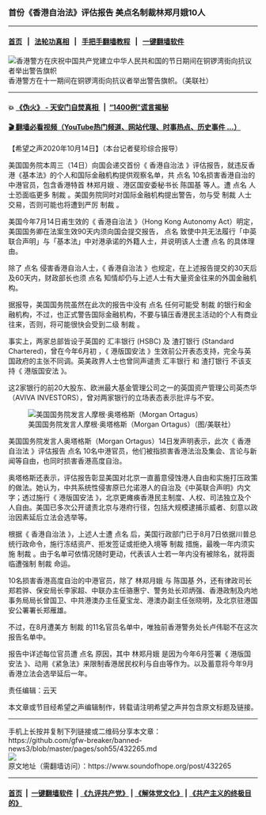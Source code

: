 ### 首份《香港自治法》评估报告 美点名制裁林郑月娥10人
------------------------

#### [首页](https://github.com/gfw-breaker/banned-news3/blob/master/README.md) &nbsp;&nbsp;|&nbsp;&nbsp; [法轮功真相](https://github.com/begood0513/basic/blob/master/README.md)  &nbsp;&nbsp;|&nbsp;&nbsp; [手把手翻墙教程](https://github.com/gfw-breaker/guides/wiki)  &nbsp;&nbsp;|&nbsp;&nbsp; [一键翻墙软件](https://github.com/gfw-breaker/nogfw/blob/master/README.md)  



<div><img alt="香港警方在庆祝中国共产党建立中华人民共和国的节日期间在铜锣湾街向抗议者举出警告旗帜" src="https://img.soundofhope.org/2020-10/1602736174448.png"/>
<br/><figcaption class="caption">
 香港警方在十一期间在铜锣湾街向抗议者举出警告旗帜。（美联社）
</figcaption></div><hr/>

#### 💥 [《伪火》 - 天安门自焚真相 ](http://158.247.195.190:10000/videos/blog/weihuo.html)&nbsp; |&nbsp; [“1400例”谎言揭秘  ](http://158.247.195.190:10000/videos/blog/jiexi1400.html)

#### [ 🎬  翻墙必看视频（YouTube热门频道、网站代理、时事热点、历史事件 ...）](https://github.com/gfw-breaker/links/blob/master/banned.md)

<div><div class="Content__Wrapper sc-1bvya0-0 grZQxZ">
 <p class="meta-top">
  <span class="meta">
   【希望之声2020年10月14日】（本台记者斐珍综合报导）
  </span>
 </p>
 <p style="text-align:start">
  美国国务院本周三（14日）向国会递交首份《
  <ok href="/term/294904">
   香港自治法
  </ok>
  》评估报告，就违反香港《基本法》的个人和国际金融机构提供观察名单，共
  <ok href="/term/111195">
   点名
  </ok>
  10名损害香港自治的中港官员，包含香港特首
  <ok href="/term/2253">
   林郑月娥
  </ok>
  、港区国安委秘书长
  <ok href="/term/345190">
   陈国基
  </ok>
  等人。遭
  <ok href="/term/111195">
   点名
  </ok>
  人士恐面临更多
  <ok href="/term/8213">
   制裁
  </ok>
  。美国务院同时对国际金融机构提出警告，勿与受
  <ok href="/term/8213">
   制裁
  </ok>
  人士交易，否则可能也将遭到严厉
  <ok href="/term/8213">
   制裁
  </ok>
  。
 </p>
 <p>
  美国今年7月14日甫生效的《
  <ok href="/term/294904">
   香港自治法
  </ok>
  》（Hong Kong Autonomy Act）明定，美国国务卿在法案生效90天内须向国会提交报告，
  <ok href="/term/111195">
   点名
  </ok>
  致使中共无法履行「中英联合声明」与「基本法」中对港承诺的外籍人士，并说明该人士遭
  <ok href="/term/111195">
   点名
  </ok>
  的具体理由。
 </p>
 <div class="AD_Embed__Wrap-sc-1xslmin-0 igMuqX module desktop">
  <div>
  </div>
 </div>
 <p>
  除了
  <ok href="/term/111195">
   点名
  </ok>
  侵害香港自治人士，《
  <ok href="/term/294904">
   香港自治法
  </ok>
  》也规定，在上述报告提交的30天后及60天内，财政部长也须
  <ok href="/term/111195">
   点名
  </ok>
  知情却仍与上述人士有大量资金往来的外国金融机构。
 </p>
 <p>
  据报导，美国国务院虽然在此次的报告中没有
  <ok href="/term/111195">
   点名
  </ok>
  任何可能受
  <ok href="/term/8213">
   制裁
  </ok>
  的银行和金融机构，不过，也正式警告国际金融机构，不要与镇压香港民主活动的个人有商业往来，否则，将可能很快会受到二级
  <ok href="/term/8213">
   制裁
  </ok>
  。
 </p>
 <p>
  事实上，两家总部皆设于英国的
  <ok href="/term/7656">
   汇丰银行
  </ok>
  (HSBC) 及
  <ok href="/term/123167">
   渣打银行
  </ok>
  (Standard Chartered)，曾在今年6月初 ，《
  <ok href="/term/289951">
   港版国安法
  </ok>
  》生效前公开表态支持，完全与英国政府的主张不同调。英美政界人士也曾同声谴责
  <ok href="/term/7656">
   汇丰银行
  </ok>
  和
  <ok href="/term/123167">
   渣打银行
  </ok>
  不该支持《
  <ok href="/term/289951">
   港版国安法
  </ok>
  》。
 </p>
 <p>
  这2家银行的前20大股东、欧洲最大基金管理公司之一的英国资产管理公司英杰华（AVIVA INVESTORS），曾对两家银行的立场表态表示批评与不安。
 </p>
 <figure class="OImage__StyledFigure-sc-1lfley0-0 hHSfVg">
  <img alt="美国国务院发言人摩根·奥塔格斯（Morgan Ortagus）" src="https://img.soundofhope.org/2020-10/1602736038673.png"/>
  <br/><figcaption>
   美国国务院发言人摩根·奥塔格斯（Morgan Ortagus）（图/美联社）
  </figcaption>
 </figure>
 <p>
  美国国务院发言人奥塔格斯（Morgan Ortagus）14日发声明表示，此次《
  <ok href="/term/294904">
   香港自治法
  </ok>
  》评估报告
  <ok href="/term/111195">
   点名
  </ok>
  10名中港官员，他们被指损害香港法治及集会、言论与新闻等自由，也同时损害香港高度自治。
 </p>
 <p style="text-align:start">
  奥塔格斯还表示，评估报告彰显美国对北京一直蓄意侵蚀港人自由和实施打压政策的做法。她认为，中共系统性侵害原已允诺港人的自治及《中英联合声明》内文字；透过施行《
  <ok href="/term/289951">
   港版国安法
  </ok>
  》，北京更瘫痪香港民主制度、人权、司法独立及个人自由。美国已多次公开谴责北京与港府行径，包括大规模逮捕示威者、刻意以政治因素延后立法会选举等。
 </p>
 <p>
  根据《
  <ok href="/term/294904">
   香港自治法
  </ok>
  》，上述人士遭
  <ok href="/term/111195">
   点名
  </ok>
  后，美国行政部门已于8月7日依据川普总统行政命令，施行冻结资产、拒发签证或拒绝入境等
  <ok href="/term/8213">
   制裁
  </ok>
  措施，最晚一年内须实施
  <ok href="/term/8213">
   制裁
  </ok>
  。由于名单可依情况随时更动，代表该人士若一年内没有被除名，就将面临遭强制
  <ok href="/term/8213">
   制裁
  </ok>
  命运。
 </p>
 <p>
  10名损害香港高度自治的中港官员，除了
  <ok href="/term/2253">
   林郑月娥
  </ok>
  与
  <ok href="/term/345190">
   陈国基
  </ok>
  外，还有律政司长郑若骅、保安局长李家超、中联办主任骆惠宁、警务处长邓炳强、香港政制及内地事务局局长曾国卫、中共港澳办主任夏宝龙、港澳办副主任张晓明，及北京驻港国安公署署长郑雁雄。
 </p>
 <p>
  不过，在8月遭美方
  <ok href="/term/8213">
   制裁
  </ok>
  的11名官员名单中，唯独前香港警务处长卢伟聪不在这次报告名单中。
 </p>
 <p>
  报告中详述每位官员遭
  <ok href="/term/111195">
   点名
  </ok>
  原因，其中
  <ok href="/term/2253">
   林郑月娥
  </ok>
  是因为今年6月签署《
  <ok href="/term/289951">
   港版国安法
  </ok>
  》、动用《紧急法》来限制香港居民权利与自由等作为。以及蓄意将今年9月香港立法会选举延后一年。
 </p>
 <p class="meta-btm">
  责任编辑：云天
 </p>
 <p class="meta-btm">
  本文章或节目经希望之声编辑制作，转载请注明希望之声并包含原文标题及链接。
 </p>
</div>
</div>
<hr/>
手机上长按并复制下列链接或二维码分享本文章：<br/>
https://github.com/gfw-breaker/banned-news3/blob/master/pages/soh55/432265.md <br/>
<a href='https://github.com/gfw-breaker/banned-news3/blob/master/pages/soh55/432265.md'><img src='https://github.com/gfw-breaker/banned-news3/blob/master/pages/soh55/432265.md.png'/></a> <br/>
原文地址（需翻墙访问）：https://www.soundofhope.org/post/432265


------------------------
#### [首页](https://github.com/gfw-breaker/banned-news3/blob/master/README.md) &nbsp;|&nbsp; [一键翻墙软件](https://github.com/gfw-breaker/nogfw/blob/master/README.md) &nbsp;| [《九评共产党》](https://github.com/gfw-breaker/9ping.md/blob/master/README.md#九评之一评共产党是什么) | [《解体党文化》](https://github.com/gfw-breaker/jtdwh.md/blob/master/README.md) | [《共产主义的终极目的》](https://github.com/gfw-breaker/gczydzjmd.md/blob/master/README.md)


<img src='http://gfw-breaker.win/banned-news3/pages/soh55/432265.md' width='0px' height='0px'/>